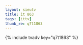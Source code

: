 ```yaml
--- 
layout: sieutv
title: it 863
tags: [ittv]
thumb_re: q7t1863
---
```

{% include tvadv key="q7t1863" %} 
